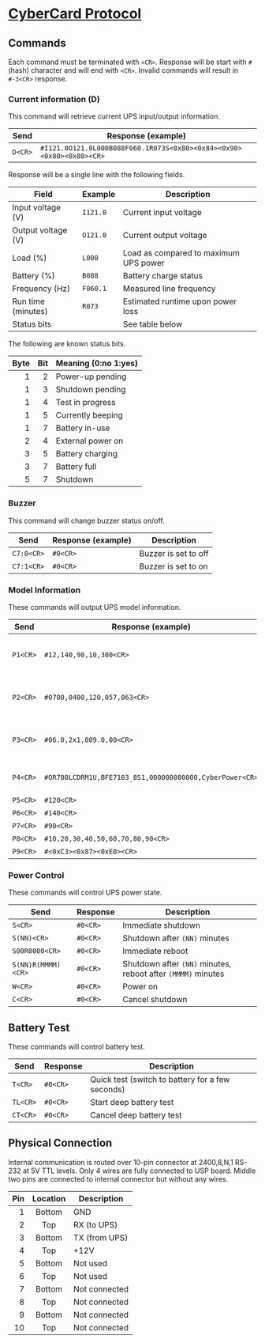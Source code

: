 [CyberCard Protocol](https://medo64.com/cybercard/)
===================================================


## Commands

Each command must be terminated with `<CR>`. Response will be start with `#`
(hash) character and will end with `<CR>`. Invalid commands will result in
`#-3<CR>` response.


### Current information (D)

This command will retrieve current UPS input/output information.

| Send           | Response (example)                                                   |
|----------------|----------------------------------------------------------------------|
| `D<CR>`        | `#I121.0O121.0L000B088F060.1R073S<0x80><0x84><0x90><0x80><0x80><CR>` |

Response will be a single line with the following fields.

| Field              | Example  | Description                           |
|--------------------|----------|---------------------------------------|
| Input voltage (V)  | `I121.0` | Current input voltage                 |
| Output voltage (V) | `O121.0` | Current output voltage                |
| Load (%)           | `L000`   | Load as compared to maximum UPS power |
| Battery (%)        | `B088`   | Battery charge status                 |
| Frequency (Hz)     | `F060.1` | Measured line frequency               |
| Run time (minutes) | `R073`   | Estimated runtime upon power loss     |
| Status bits        |          | See table below                       |

The following are known status bits.

| Byte | Bit | Meaning (0:no 1:yes) |
|-----:|----:|----------------------|
|    1 |   2 | Power-up pending     |
|    1 |   3 | Shutdown pending     |
|    1 |   4 | Test in progress     |
|    1 |   5 | Currently beeping    |
|    1 |   7 | Battery in-use       |
|    2 |   4 | External power on    |
|    3 |   5 | Battery charging     |
|    3 |   7 | Battery full         |
|    5 |   7 | Shutdown             |


### Buzzer

This command will change buzzer status on/off.

| Send           | Response (example) | Description                            |
|----------------|--------------------|----------------------------------------|
| `C7:0<CR>`     | `#0<CR>`           | Buzzer is set to off                   |
| `C7:1<CR>`     | `#0<CR>`           | Buzzer is set to on                    |


### Model Information

These commands will output UPS model information.

| Send           | Response (example)                                      | Description                                                           |
|----------------|---------------------------------------------------------|-----------------------------------------------------------------------|
| `P1<CR>`       | `#12,140,90,10,300<CR>`                                 | Unknown, Voltage(max), Voltage(min), VoltageRange(%), Unknown         |
| `P2<CR>`       | `#0700,0400,120,057,063<CR>`                            | Power(VA), Power(W), Voltage(nominal), Frequency(min), Frequency(max) |
| `P3<CR>`       | `#06.0,2x1,009.0,00<CR>`                                | BatteryVoltage(nominal), Battery(layout), BatteryVA(nominal), Unknown |
| `P4<CR>`       | `#OR700LCDRM1U,BFE7103_8S1,000000000000,CyberPower<CR>` | Product name, Firmware, SerialNumber, Manufacturer                    |
| `P5<CR>`       | `#120<CR>`                                              | Voltage(nominal)                                                      |
| `P6<CR>`       | `#140<CR>`                                              | Voltage(max)                                                          |
| `P7<CR>`       | `#90<CR>`                                               | Voltage(min)                                                          |
| `P8<CR>`       | `#10,20,30,40,50,60,70,80,90<CR>`                       | Unknown                                                               |
| `P9<CR>`       | `#<0xC3><0x87><0xE0><CR>`                               | Unknown                                                               |


### Power Control

These commands will control UPS power state.

| Send               | Response | Description                                                  |
|--------------------|----------|--------------------------------------------------------------|
| `S<CR>`            | `#0<CR>` | Immediate shutdown                                           |
| `S(NN)<CR>`        | `#0<CR>` | Shutdown after `(NN)` minutes                                |
| `S00R0000<CR>`     | `#0<CR>` | Immediate reboot                                             |
| `S(NN)R(MMMM)<CR>` | `#0<CR>` | Shutdown after `(NN)` minutes, reboot after `(MMMM)` minutes |
| `W<CR>`            | `#0<CR>` | Power on                                                     |
| `C<CR>`            | `#0<CR>` | Cancel shutdown                                              |


## Battery Test

These commands will control battery test.

| Send           | Response | Description                                      |
|----------------|----------|--------------------------------------------------|
| `T<CR>`        | `#0<CR>` | Quick test (switch to battery for a few seconds) |
| `TL<CR>`       | `#0<CR>` | Start deep battery test                          |
| `CT<CR>`       | `#0<CR>` | Cancel deep battery test                         |


## Physical Connection

Internal communication is routed over 10-pin connector at 2400,8,N,1 RS-232 at
5V TTL levels. Only 4 wires are fully connected to USP board. Middle two pins
are connected to internal connector but without any wires.

| Pin | Location | Description   |
|----:|:--------:|---------------|
|   1 |  Bottom  | GND           |
|   2 |   Top    | RX (to UPS)   |
|   3 |  Bottom  | TX (from UPS) |
|   4 |   Top    | +12V          |
|   5 |  Bottom  | Not used      |
|   6 |   Top    | Not used      |
|   7 |  Bottom  | Not connected |
|   8 |   Top    | Not connected |
|   9 |  Bottom  | Not connected |
|  10 |   Top    | Not connected |
